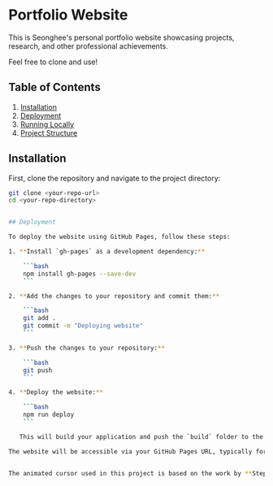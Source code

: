 # Portfolio Website

This is Seonghee's personal portfolio website showcasing projects, research, and other professional achievements.

Feel free to clone and use!

## Table of Contents

1. [Installation](#installation)
2. [Deployment](#deployment)
3. [Running Locally](#running-locally)
4. [Project Structure](#project-structure)

## Installation

First, clone the repository and navigate to the project directory:

```bash
git clone <your-repo-url>
cd <your-repo-directory>


## Deployment

To deploy the website using GitHub Pages, follow these steps:

1. **Install `gh-pages` as a development dependency:**

    ```bash
    npm install gh-pages --save-dev
    ```

2. **Add the changes to your repository and commit them:**

    ```bash
    git add .
    git commit -m "Deploying website"
    ```

3. **Push the changes to your repository:**

    ```bash
    git push
    ```

4. **Deploy the website:**

    ```bash
    npm run deploy
    ```

   This will build your application and push the `build` folder to the `gh-pages` branch of your repository. 

The website will be accessible via your GitHub Pages URL, typically formatted as:


The animated cursor used in this project is based on the work by **Stephen Scaff**. You can find more of his work on [GitHub](https://github.com/stephenscaff).
